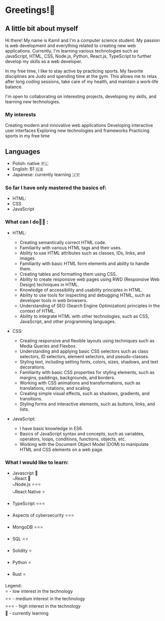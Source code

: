 # Greetings!👋

## A little bit about myself
Hi there! My name is Kamil and I'm a computer science student. My passion is web development and everything related to creating new web applications. Currently, I'm learning various technologies such as JavaScript, HTML, CSS, Node.js, Python, React.js, TypeScript to further develop my skills as a web developer.

In my free time, I like to stay active by practicing sports. My favorite disciplines are Judo and spending time at the gym. This allows me to relax after long coding sessions, take care of my health, and maintain a work-life balance.

I'm open to collaborating on interesting projects, developing my skills, and learning new technologies.

### My interests
Creating modern and innovative web applications
Developing interactive user interfaces
Exploring new technologies and frameworks
Practicing sports in my free time

## Languages
- Polish: native 🇵🇱
- English: B1 🇬🇧 
- Japanese: currently learning 🇯🇵 

### So far I have only mastered the basics of: 
- HTML:
- CSS 
- JavaScript


### What can I do💁‍♂️ : 
- HTML:
   - Creating semantically correct HTML code.
   - Familiarity with various HTML tags and their uses.
   - Ability to use HTML attributes such as classes, IDs, links, and images.
   - Familiarity with basic HTML form elements and ability to handle them.
  - Creating tables and formatting them using CSS.
  - Ability to create responsive web pages using RWD (Responsive Web Design) techniques in HTML.
  - Knowledge of accessibility and usability principles in HTML.
  - Ability to use tools for inspecting and debugging HTML, such as developer tools in web browsers.
  - Understanding of SEO (Search Engine Optimization) principles in the context of HTML.
  - Ability to integrate HTML with other technologies, such as CSS, JavaScript, and other programming languages.
- CSS:
  - Creating responsive and flexible layouts using techniques such as Media Queries and Flexbox.
  - Understanding and applying basic CSS selectors such as class selectors, ID selectors, element selectors, and pseudo-classes.
  - Styling text, including setting fonts, colors, sizes, shadows, and text decorations.
  - Familiarity with basic CSS properties for styling elements, such as margins, paddings, backgrounds, and borders.
  - Working with CSS animations and transformations, such as translations, rotations, and scaling.
  - Creating simple visual effects, such as shadows, gradients, and transitions.
  - Styling forms and interactive elements, such as buttons, links, and lists.

- JavaScript:
  - I have basic knowledge in ES6.
  - Basics of JavaScript syntax and concepts, such as variables, operators, loops, conditions, functions, objects, etc.
  - Working with the Document Object Model (DOM) to manipulate HTML and CSS elements on a web page.
  


### What I would like to learn:

- Javascript 📖
  <br>⤷React 📖
  <br>⤷Node.js ⭐️⭐️⭐️
  <br>⤷React Native ⭐️
 
- TypeScript ⭐️⭐️⭐️
- Aspects of cybersecurity ⭐️⭐️⭐️
- MongoDB ⭐️⭐️⭐️
- SQL ⭐️⭐️
- Solidity ⭐️
- Python ⭐️
- Rust ⭐️

Legend: <br>
⭐️ - low interest in the technology <br>
⭐️⭐️ - medium interest in the technology <br>
⭐️⭐️⭐️ - high interest in the technology <br>
📖 - currently learning
